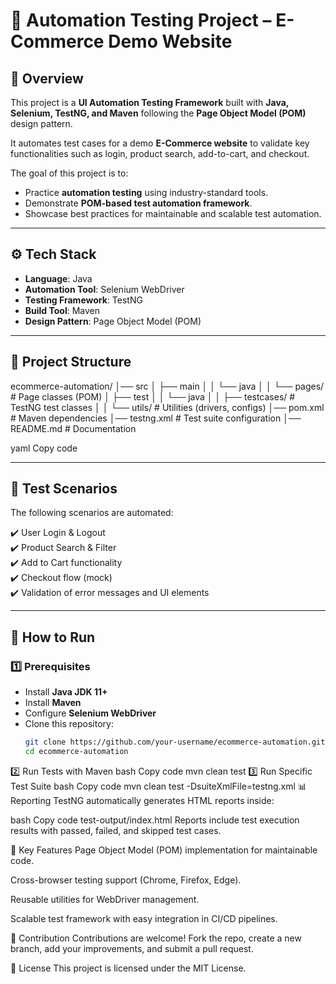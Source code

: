 # 🛒 Automation Testing Project – E-Commerce Demo Website

## 📌 Overview
This project is a **UI Automation Testing Framework** built with **Java, Selenium, TestNG, and Maven** following the **Page Object Model (POM)** design pattern.  

It automates test cases for a demo **E-Commerce website** to validate key functionalities such as login, product search, add-to-cart, and checkout.

The goal of this project is to:
- Practice **automation testing** using industry-standard tools.  
- Demonstrate **POM-based test automation framework**.  
- Showcase best practices for maintainable and scalable test automation.  

---

## ⚙️ Tech Stack
- **Language**: Java  
- **Automation Tool**: Selenium WebDriver  
- **Testing Framework**: TestNG  
- **Build Tool**: Maven  
- **Design Pattern**: Page Object Model (POM)  

---

## 📂 Project Structure
ecommerce-automation/
│── src
│ ├── main
│ │ └── java
│ │ └── pages/ # Page classes (POM)
│ ├── test
│ │ └── java
│ │ ├── testcases/ # TestNG test classes
│ │ └── utils/ # Utilities (drivers, configs)
│── pom.xml # Maven dependencies
│── testng.xml # Test suite configuration
│── README.md # Documentation

yaml
Copy code

---

## 🧪 Test Scenarios
The following scenarios are automated:  

✔️ User Login & Logout  
✔️ Product Search & Filter  
✔️ Add to Cart functionality  
✔️ Checkout flow (mock)  
✔️ Validation of error messages and UI elements  

---

## 🚀 How to Run

### 1️⃣ Prerequisites
- Install **Java JDK 11+**  
- Install **Maven**  
- Configure **Selenium WebDriver**  
- Clone this repository:
  ```bash
  git clone https://github.com/your-username/ecommerce-automation.git
  cd ecommerce-automation
2️⃣ Run Tests with Maven
bash
Copy code
mvn clean test
3️⃣ Run Specific Test Suite
bash
Copy code
mvn clean test -DsuiteXmlFile=testng.xml
📊 Reporting
TestNG automatically generates HTML reports inside:

bash
Copy code
test-output/index.html
Reports include test execution results with passed, failed, and skipped test cases.

🎯 Key Features
Page Object Model (POM) implementation for maintainable code.

Cross-browser testing support (Chrome, Firefox, Edge).

Reusable utilities for WebDriver management.

Scalable test framework with easy integration in CI/CD pipelines.

🤝 Contribution
Contributions are welcome!
Fork the repo, create a new branch, add your improvements, and submit a pull request.

📜 License
This project is licensed under the MIT License.
